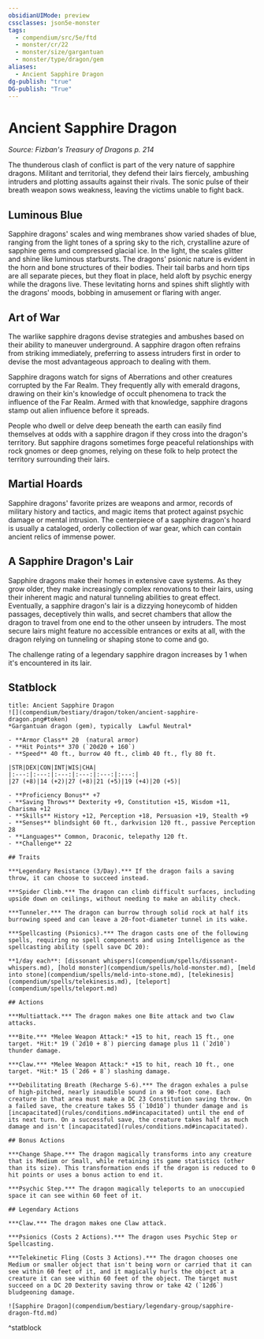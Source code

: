 ```yaml
---
obsidianUIMode: preview
cssclasses: json5e-monster
tags:
  - compendium/src/5e/ftd
  - monster/cr/22
  - monster/size/gargantuan
  - monster/type/dragon/gem
aliases:
  - Ancient Sapphire Dragon
dg-publish: "true"
DG-publish: "True"
---
```

# Ancient Sapphire Dragon
*Source: Fizban's Treasury of Dragons p. 214*  

The thunderous clash of conflict is part of the very nature of sapphire dragons. Militant and territorial, they defend their lairs fiercely, ambushing intruders and plotting assaults against their rivals. The sonic pulse of their breath weapon sows weakness, leaving the victims unable to fight back.

## Luminous Blue

Sapphire dragons' scales and wing membranes show varied shades of blue, ranging from the light tones of a spring sky to the rich, crystalline azure of sapphire gems and compressed glacial ice. In the light, the scales glitter and shine like luminous starbursts. The dragons' psionic nature is evident in the horn and bone structures of their bodies. Their tail barbs and horn tips are all separate pieces, but they float in place, held aloft by psychic energy while the dragons live. These levitating horns and spines shift slightly with the dragons' moods, bobbing in amusement or flaring with anger.

## Art of War

The warlike sapphire dragons devise strategies and ambushes based on their ability to maneuver underground. A sapphire dragon often refrains from striking immediately, preferring to assess intruders first in order to devise the most advantageous approach to dealing with them.

Sapphire dragons watch for signs of Aberrations and other creatures corrupted by the Far Realm. They frequently ally with emerald dragons, drawing on their kin's knowledge of occult phenomena to track the influence of the Far Realm. Armed with that knowledge, sapphire dragons stamp out alien influence before it spreads.

People who dwell or delve deep beneath the earth can easily find themselves at odds with a sapphire dragon if they cross into the dragon's territory. But sapphire dragons sometimes forge peaceful relationships with rock gnomes or deep gnomes, relying on these folk to help protect the territory surrounding their lairs.

## Martial Hoards

Sapphire dragons' favorite prizes are weapons and armor, records of military history and tactics, and magic items that protect against psychic damage or mental intrusion. The centerpiece of a sapphire dragon's hoard is usually a cataloged, orderly collection of war gear, which can contain ancient relics of immense power.

## A Sapphire Dragon's Lair

Sapphire dragons make their homes in extensive cave systems. As they grow older, they make increasingly complex renovations to their lairs, using their inherent magic and natural tunneling abilities to great effect. Eventually, a sapphire dragon's lair is a dizzying honeycomb of hidden passages, deceptively thin walls, and secret chambers that allow the dragon to travel from one end to the other unseen by intruders. The most secure lairs might feature no accessible entrances or exits at all, with the dragon relying on tunneling or shaping stone to come and go.

The challenge rating of a legendary sapphire dragon increases by 1 when it's encountered in its lair.

## Statblock

```ad-statblock
title: Ancient Sapphire Dragon
![](compendium/bestiary/dragon/token/ancient-sapphire-dragon.png#token)
*Gargantuan dragon (gem), typically  Lawful Neutral*

- **Armor Class** 20  (natural armor)
- **Hit Points** 370 (`20d20 + 160`)
- **Speed** 40 ft., burrow 40 ft., climb 40 ft., fly 80 ft.

|STR|DEX|CON|INT|WIS|CHA|
|:---:|:---:|:---:|:---:|:---:|:---:|
|27 (+8)|14 (+2)|27 (+8)|21 (+5)|19 (+4)|20 (+5)|

- **Proficiency Bonus** +7
- **Saving Throws** Dexterity +9, Constitution +15, Wisdom +11, Charisma +12
- **Skills** History +12, Perception +18, Persuasion +19, Stealth +9
- **Senses** blindsight 60 ft., darkvision 120 ft., passive Perception 28
- **Languages** Common, Draconic, telepathy 120 ft.
- **Challenge** 22

## Traits

***Legendary Resistance (3/Day).*** If the dragon fails a saving throw, it can choose to succeed instead.

***Spider Climb.*** The dragon can climb difficult surfaces, including upside down on ceilings, without needing to make an ability check.

***Tunneler.*** The dragon can burrow through solid rock at half its burrowing speed and can leave a 20-foot-diameter tunnel in its wake.

***Spellcasting (Psionics).*** The dragon casts one of the following spells, requiring no spell components and using Intelligence as the spellcasting ability (spell save DC 20):

**1/day each**: [dissonant whispers](compendium/spells/dissonant-whispers.md), [hold monster](compendium/spells/hold-monster.md), [meld into stone](compendium/spells/meld-into-stone.md), [telekinesis](compendium/spells/telekinesis.md), [teleport](compendium/spells/teleport.md)

## Actions

***Multiattack.*** The dragon makes one Bite attack and two Claw attacks.

***Bite.*** *Melee Weapon Attack:* +15 to hit, reach 15 ft., one target. *Hit:* 19 (`2d10 + 8`) piercing damage plus 11 (`2d10`) thunder damage.

***Claw.*** *Melee Weapon Attack:* +15 to hit, reach 10 ft., one target. *Hit:* 15 (`2d6 + 8`) slashing damage.

***Debilitating Breath (Recharge 5-6).*** The dragon exhales a pulse of high-pitched, nearly inaudible sound in a 90-foot cone. Each creature in that area must make a DC 23 Constitution saving throw. On a failed save, the creature takes 55 (`10d10`) thunder damage and is [incapacitated](rules/conditions.md#incapacitated) until the end of its next turn. On a successful save, the creature takes half as much damage and isn't [incapacitated](rules/conditions.md#incapacitated).

## Bonus Actions

***Change Shape.*** The dragon magically transforms into any creature that is Medium or Small, while retaining its game statistics (other than its size). This transformation ends if the dragon is reduced to 0 hit points or uses a bonus action to end it.

***Psychic Step.*** The dragon magically teleports to an unoccupied space it can see within 60 feet of it.

## Legendary Actions

***Claw.*** The dragon makes one Claw attack.

***Psionics (Costs 2 Actions).*** The dragon uses Psychic Step or Spellcasting.

***Telekinetic Fling (Costs 3 Actions).*** The dragon chooses one Medium or smaller object that isn't being worn or carried that it can see within 60 feet of it, and it magically hurls the object at a creature it can see within 60 feet of the object. The target must succeed on a DC 20 Dexterity saving throw or take 42 (`12d6`) bludgeoning damage.

![Sapphire Dragon](compendium/bestiary/legendary-group/sapphire-dragon-ftd.md)
```
^statblock